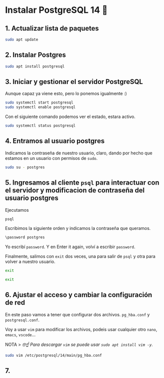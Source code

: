 # Instalar PostgreSQL 14 🐘
## 1. Actualizar lista de paquetes
```bash
sudo apt update
```
## 2. Instalar Postgres
```bash
sudo apt install postgresql
```
## 3. Iniciar y gestionar el servidor PostgreSQL
Aunque capaz ya viene esto, pero lo ponemos igualmente :)

```bash
sudo systemctl start postgresql
sudo systemctl enable postgresql
```
Con el siguiente comando podemos ver el estado, estara activo.
```bash
sudo systemctl status postgresql
```
## 4. Entramos al usuario postgres
Indicamos la contraseña de nuestro usuario, claro, dando por hecho que estamos en un usuario con permisos de `sudo`.
```bash
sudo su - postgres
```
## 5. Ingresamos al cliente `psql` para interactuar con el servidor y modificacion de contraseña del usuario postgres
Ejecutamos 
```bash
psql
```
Escribimos la siguiente orden y indicamos la contraseña que queramos.
```bash
\password postgres
```
Yo escribí `password`. Y en Enter it again, volví a escribir `password`.

Finalmente, salimos con `exit` dos veces, una para salir de `psql` y otra para volver a nuestro usuario.
```bash
exit
```
```bash
exit
```
## 6. Ajustar el acceso y cambiar la configuración de red
En este paso vamos a tener que configurar dos archivos. `pg_hba.conf` y `postgresql.conf`.

Voy a usar `vim` para modificar los archivos, podeis usar cualquier otro `nano`, `emacs`, `vscode`...

NOTA > *🤓☝️ Para descargar `vim` se puede usar `sudo apt install vim -y`.*
```bash
sudo vim /etc/postgresql/14/main/pg_hba.conf
```


## 7. 
